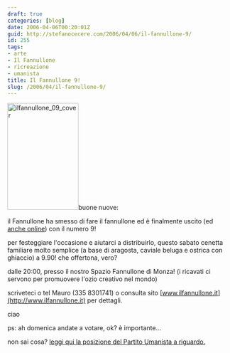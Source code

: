 ```yaml
---
draft: true
categories: [blog]
date: 2006-04-06T00:20:01Z
guid: http://stefanocecere.com/2006/04/06/il-fannullone-9/
id: 255
tags:
- arte
- Il Fannullone
- ricreazione
- umanista
title: Il Fannullone 9!
slug: /2006/04/il-fannullone-9/
---
```


[<img src="http://stefanocecere.com/wp-content/uploads/sites/3/2006/04/ilfannullone_09_cover.jpg" alt="ilfannullone_09_cover" width="160" height="240" class="alignleft size-full wp-image-5492" />](http://www.ilfannullone.it)buone nuove:
  
il Fannullone ha smesso di fare il fannullone ed è finalmente uscito (ed [anche online](http://www.ilfannullone.it/ilfannullone_09/)) con il numero 9!

per festeggiare l'occasione e aiutarci a distribuirlo, questo sabato cenetta familiare molto semplice (a base di aragosta, caviale beluga e ostrica con ghiaccio) a 9.90! che offertona, vero?
  
dalle 20:00, presso il nostro Spazio Fannullone di Monza! (i ricavati ci servono per promuovere l'ozio creativo nel mondo)
  
scriveteci o tel Mauro (335 8301741) o consulta sito [www.ilfannullone.it](http://www.ilfannullone.it) per dettagli.
  
ciao

ps: ah domenica andate a votare, ok? è importante…
  
non sai cosa? <a href="http://www.partitoumanista.it/index.php?option=com_content&task=view&id=197&Itemid=1" target="_blank">leggi qui la posizione del Partito Umanista a riguardo.</a>